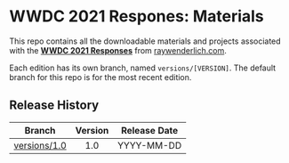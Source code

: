# WWDC 2021 Respones: Materials

This repo contains all the downloadable materials and projects associated with the **[WWDC 2021 Responses](https://www.raywenderlich.com/library)** from [raywenderlich.com](https://www.raywenderlich.com).

Each edition has its own branch, named `versions/[VERSION]`. The default branch for this repo is for the most recent edition.

## Release History

| Branch                                                                                  | Version | Release Date |
| --------------------------------------------------------------------------------------- |:-------:|:------------:|
| [versions/1.0](https://github.com/raywenderlich/video-wwdc2021-materials/tree/versions/1.0) | 1.0     | YYYY-MM-DD   |
